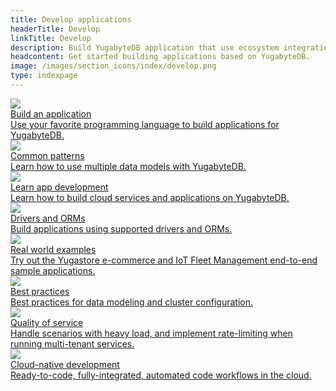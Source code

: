 ```yaml
---
title: Develop applications
headerTitle: Develop
linkTitle: Develop
description: Build YugabyteDB application that use ecosystem integrations and GraphQL.
headcontent: Get started building applications based on YugabyteDB.
image: /images/section_icons/index/develop.png
type: indexpage
---
```

<div class="row">

  <div class="col-12 col-md-6 col-lg-12 col-xl-6">
    <a class="section-link icon-offset" href="build-apps/">
      <div class="head">
        <img class="icon" src="/images/section_icons/quick_start/sample_apps.png" aria-hidden="true" />
        <div class="title">Build an application</div>
      </div>
      <div class="body">
        Use your favorite programming language to build applications for YugabyteDB.
      </div>
    </a>
  </div>

   <div class="col-12 col-md-6 col-lg-12 col-xl-6">
    <a class="section-link icon-offset" href="common-patterns/">
      <div class="head">
        <img class="icon" src="/images/section_icons/architecture/distributed_acid.png" aria-hidden="true" />
        <div class="title">Common patterns</div>
      </div>
      <div class="body">
        Learn how to use multiple data models with YugabyteDB.
      </div>
    </a>
  </div>

  <div class="col-12 col-md-6 col-lg-12 col-xl-6">
    <a class="section-link icon-offset" href="learn/">
      <div class="head">
        <img class="icon" src="/images/section_icons/develop/learn.png" aria-hidden="true" />
        <div class="title">Learn app development</div>
      </div>
      <div class="body">
        Learn how to build cloud services and applications on YugabyteDB.
      </div>
    </a>
  </div>

  <div class="col-12 col-md-6 col-lg-12 col-xl-6">
    <a class="section-link icon-offset" href="../drivers-orms/">
      <div class="head">
        <img class="icon" src="/images/section_icons/explore/administer.png" aria-hidden="true" />
        <div class="title">Drivers and ORMs</div>
      </div>
      <div class="body">
        Build applications using supported drivers and ORMs.
      </div>
    </a>
  </div>

  <div class="col-12 col-md-6 col-lg-12 col-xl-6">
    <a class="section-link icon-offset" href="realworld-apps/">
      <div class="head">
        <img class="icon" src="/images/section_icons/develop/real-world-apps.png" aria-hidden="true" />
        <div class="title">Real world examples</div>
      </div>
      <div class="body">
        Try out the Yugastore e-commerce and IoT Fleet Management end-to-end sample applications.
      </div>
    </a>
  </div>

  <div class="col-12 col-md-6 col-lg-12 col-xl-6">
    <a class="section-link icon-offset" href="best-practices-ycql/">
      <div class="head">
        <img class="icon" src="/images/section_icons/develop/real-world-apps.png" aria-hidden="true" />
        <div class="title">Best practices</div>
      </div>
      <div class="body">
        Best practices for data modeling and cluster configuration.
      </div>
    </a>
  </div>

  <div class="col-12 col-md-6 col-lg-12 col-xl-6">
    <a class="section-link icon-offset" href="quality-of-service">
      <div class="head">
        <img class="icon" src="/images/section_icons/explore/fault_tolerance.png" aria-hidden="true" />
        <div class="title">Quality of service</div>
      </div>
      <div class="body">
        Handle scenarios with heavy load, and implement rate-limiting when running multi-tenant services.
      </div>
    </a>
  </div>

  <div class="col-12 col-md-6 col-lg-12 col-xl-6">
    <a class="section-link icon-offset" href="gitdev/">
      <div class="head">
        <img class="icon" src="/images/section_icons/deploy/public-clouds.png" aria-hidden="true" />
        <div class="title">Cloud-native development</div>
      </div>
      <div class="body">
        Ready-to-code, fully-integrated, automated code workflows in the cloud.
      </div>
    </a>
  </div>

<!--  <a class="section-link icon-offset" href="port-existing-apps/">
    <div class="icon">
      <i class="fa-solid fa-arrow-right-to-bracket" aria-hidden="true"></i>
    </div>
    <div class="text">
      Port Existing Apps
      <div class="caption">How you can port your existing applications to run on top of Yugabyte-DB.</div>
    </div>
  </a>-->
</div>
